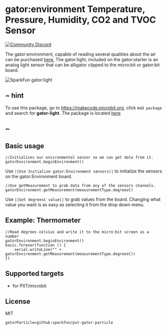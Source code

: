 # gator:environment Temperature, Pressure, Humidity, CO2 and TVOC Sensor

[![Community Discord](https://img.shields.io/discord/448979533891371018.svg)](https://aka.ms/makecodecommunity)

The gator:environment, capable of reading several qualities about the air can be purchased [here.](https://www.sparkfun.com/products/15269)
The gator:light, included on the gator:starter is an analog light sensor that can be alligator clipped to the micro:bit or gator:bit board.

![SparkFun gator:light](https://raw.githubusercontent.com/sparkfun/pxt-gator-environment/master/icon.png)  

## ~ hint

To use this package, go to https://makecode.microbit.org, click ``Add package`` and search for **gator-light**. The package is located [here](https://makecode.microbit.org/pkg/sparkfun/pxt-gator-light)

## ~

## Basic usage

```blocks
//Initializes our environmental sensor so we can get data from it.
gatorEnvironment.beginEnvironment()
```

Use ``||Use Initialize gator:Environment sensors||`` to initialize the sensors on the gator:Environment board.

```blocks
//Use getMeasurement to grab data from any of the sensors channels.
gatorEnvironment.getMeasurement(measurementType.degreesC)
```

Use ``||Get degreesC value||`` to grab values from the board. Changing what value you want is as easy as selecting it from the drop down menu.

## Example: Thermometer

```blocks
//Read degrees celsius and write it to the micro:bit screen as a number
gatorEnvironment.beginEnvironment()
basic.forever(function () {
    serial.writeLine("" + gatorEnvironment.getMeasurement(measurementType.degreesC))
})
```

## Supported targets

* for PXT/microbit

## License

MIT

```package
gatorParticle=github:sparkfun/pxt-gator-particle
```
